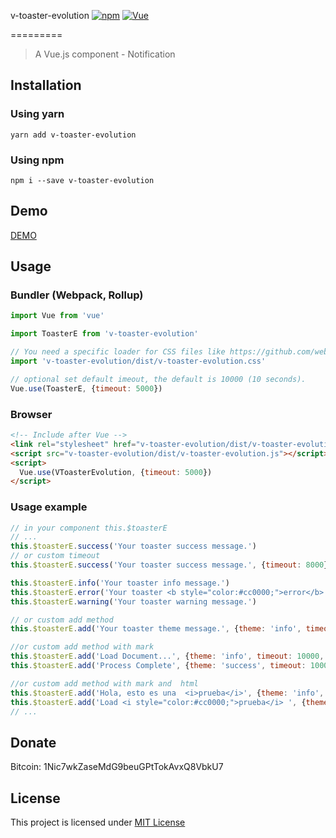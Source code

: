 v-toaster-evolution
[![npm](https://img.shields.io/npm/v/v-toaster-evolution.svg?style=flat-square)](https://www.npmjs.com/package/v-toaster-evolution) [![Vue](https://img.shields.io/badge/vue-2.x-brightgreen.svg?style=flat-square)](https://vuejs.org/)

=========
> A Vue.js component - Notification

Installation
------------

### Using yarn

`yarn add v-toaster-evolution`

### Using npm

`npm i --save v-toaster-evolution`

Demo
----
[DEMO](http://albertotorre.github.io/v-toaster-evolution/demo-evolution)

Usage
-----

### Bundler (Webpack, Rollup)

```js
import Vue from 'vue'

import ToasterE from 'v-toaster-evolution'

// You need a specific loader for CSS files like https://github.com/webpack/css-loader
import 'v-toaster-evolution/dist/v-toaster-evolution.css'

// optional set default imeout, the default is 10000 (10 seconds).
Vue.use(ToasterE, {timeout: 5000})
```

### Browser

```html
<!-- Include after Vue -->
<link rel="stylesheet" href="v-toaster-evolution/dist/v-toaster-evolution.css"></link>
<script src="v-toaster-evolution/dist/v-toaster-evolution.js"></script>
<script>
  Vue.use(VToasterEvolution, {timeout: 5000})
</script>
```

### Usage example

```js
// in your component this.$toasterE
// ...
this.$toasterE.success('Your toaster success message.')
// or custom timeout
this.$toasterE.success('Your toaster success message.', {timeout: 8000})

this.$toasterE.info('Your toaster info message.')
this.$toasterE.error('Your toaster <b style="color:#cc0000;">error</b> message.', {html:true})
this.$toasterE.warning('Your toaster warning message.')

// or custom add method
this.$toasterE.add('Your toaster theme message.', {theme: 'info', timeout: 10000})

//or custom add method with mark
this.$toasterE.add('Load Document...', {theme: 'info', timeout: 10000, mark:3})
this.$toasterE.add('Process Complete', {theme: 'success', timeout: 1000, mark:3})

//or custom add method with mark and  html
this.$toasterE.add('Hola, esto es una  <i>prueba</i>', {theme: 'info', timeout: 10000, mark:6,html:true})
this.$toasterE.add('Load <i style="color:#cc0000;">prueba</i> ', {theme: 'warning', html:true})
// ...
```
Donate
-------
Bitcoin: 1Nic7wkZaseMdG9beuGPtTokAvxQ8VbkU7

License
-------

This project is licensed under [MIT License](http://en.wikipedia.org/wiki/MIT_License)
